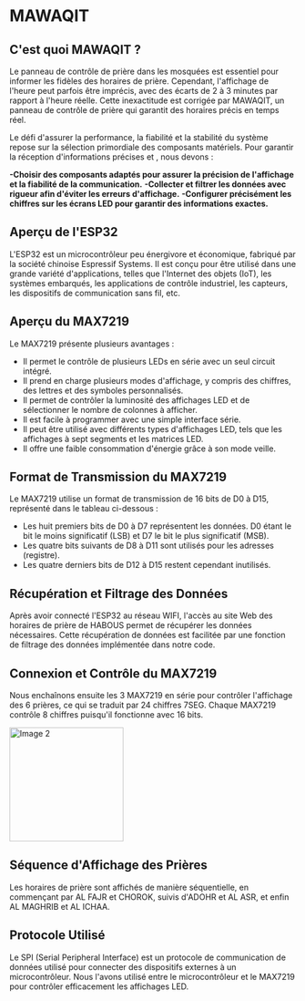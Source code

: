 # **MAWAQIT**

## C'est quoi MAWAQIT ?

Le panneau de contrôle de prière dans les mosquées est essentiel pour informer les fidèles des horaires de prière. 
Cependant, l'affichage de l'heure peut parfois être imprécis, avec des écarts de 2 à 3 minutes par rapport à l'heure réelle. 
Cette inexactitude est corrigée par MAWAQIT, un panneau de contrôle de prière qui garantit des horaires précis en temps réel.

Le défi d'assurer la performance, la fiabilité et la stabilité du système repose sur la sélection primordiale des composants matériels. Pour garantir la réception d'informations précises et , nous devons  :

**-Choisir des composants adaptés pour assurer la précision de l'affichage et la fiabilité de la communication.**
**-Collecter et filtrer les données avec rigueur afin d'éviter les erreurs d'affichage.**
**-Configurer précisément les chiffres sur les écrans LED pour garantir des informations exactes.** 

## Aperçu de l'ESP32

L'ESP32 est un microcontrôleur peu énergivore et économique, fabriqué par la société chinoise Espressif Systems. Il est conçu pour être utilisé dans une grande variété d'applications, telles que l'Internet des objets (IoT), les systèmes embarqués, les applications de contrôle industriel, les capteurs, les dispositifs de communication sans fil, etc.

## Aperçu du MAX7219

Le MAX7219 présente plusieurs avantages :
- Il permet le contrôle de plusieurs LEDs en série avec un seul circuit intégré.
- Il prend en charge plusieurs modes d'affichage, y compris des chiffres, des lettres et des symboles personnalisés.
- Il permet de contrôler la luminosité des affichages LED et de sélectionner le nombre de colonnes à afficher.
- Il est facile à programmer avec une simple interface série.
- Il peut être utilisé avec différents types d'affichages LED, tels que les affichages à sept segments et les matrices LED.
- Il offre une faible consommation d'énergie grâce à son mode veille.

## Format de Transmission du MAX7219

Le MAX7219 utilise un format de transmission de 16 bits de D0 à D15, représenté dans le tableau ci-dessous :

- Les huit premiers bits de D0 à D7 représentent les données. D0 étant le bit le moins significatif (LSB) et D7 le bit le plus significatif (MSB).
- Les quatre bits suivants de D8 à D11 sont utilisés pour les adresses (registre).
- Les quatre derniers bits de D12 à D15 restent cependant inutilisés.

## Récupération et Filtrage des Données

Après avoir connecté l'ESP32 au réseau WIFI, l'accès au site Web des horaires de prière de HABOUS permet de récupérer les données nécessaires. Cette récupération de données est facilitée par une fonction de filtrage des données implémentée dans notre code.

## Connexion et Contrôle du MAX7219

Nous enchaînons ensuite les 3 MAX7219 en série pour contrôler l'affichage des 6 prières, ce qui se traduit par 24 chiffres 7SEG. Chaque MAX7219 contrôle 8 chiffres puisqu'il fonctionne avec 16 bits.

<div style="display: flex; align-items: center;">
  <img src="https://github.com/user-attachments/assets/367254f1-6455-4fb1-9954-c1a4470fed6b" alt="Image 2" style="height: 200px; object-fit: contain;"/>
</div>


## Séquence d'Affichage des Prières

Les horaires de prière sont affichés de manière séquentielle, en commençant par AL FAJR et CHOROK, suivis d'ADOHR et AL ASR, et enfin AL MAGHRIB et AL ICHAA.

## Protocole Utilisé

Le SPI (Serial Peripheral Interface) est un protocole de communication de données utilisé pour connecter des dispositifs externes à un microcontrôleur. Nous l'avons utilisé entre le microcontrôleur et le MAX7219 pour contrôler efficacement les affichages LED.


